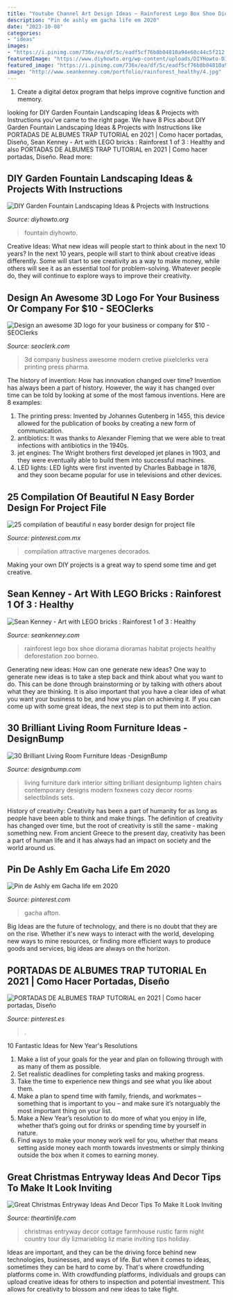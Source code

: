 ```yaml
---
title: "Youtube Channel Art Design Ideas ~ Rainforest Lego Box Shoe Diorama Dioramas Habitat Projects Healthy Deforestation Zoo Borneo"
description: "Pin de ashly em gacha life em 2020"
date: "2023-10-08"
categories:
- "ideas"
images:
- "https://i.pinimg.com/736x/ea/df/5c/eadf5cf76b8b04810a94e60c44c5f212.jpg"
featuredImage: "https://www.diyhowto.org/wp-content/uploads/DIYHowto-DIY-Fountain-Landscaping-Ideas-09.jpg"
featured_image: "https://i.pinimg.com/736x/ea/df/5c/eadf5cf76b8b04810a94e60c44c5f212.jpg"
image: "http://www.seankenney.com/portfolio/rainforest_healthy/4.jpg"
---
```



1. Create a digital detox program that helps improve cognitive function and memory.

	

		
looking for DIY Garden Fountain Landscaping Ideas &amp; Projects with Instructions you've came to the right page. We have 8 Pics about DIY Garden Fountain Landscaping Ideas &amp; Projects with Instructions like PORTADAS DE ALBUMES TRAP TUTORIAL en 2021 | Como hacer portadas, Diseño, Sean Kenney - Art with LEGO bricks : Rainforest 1 of 3 : Healthy and also PORTADAS DE ALBUMES TRAP TUTORIAL en 2021 | Como hacer portadas, Diseño. Read more:
		
    
## DIY Garden Fountain Landscaping Ideas &amp; Projects With Instructions

<img loading=lazy src="https://www.diyhowto.org/wp-content/uploads/DIYHowto-DIY-Fountain-Landscaping-Ideas-09.jpg" onerror="this.onerror=null;this.src='https://tse4.mm.bing.net/th?id=OIP.Zrey9E-1xefAS7bPGjj_sgCyFe&amp;pid=15.1';" alt="DIY Garden Fountain Landscaping Ideas &amp; Projects with Instructions">

_Source: diyhowto.org_

>fountain diyhowto. 

	

Creative Ideas: What new ideas will people start to think about in the next 10 years?
In the next 10 years, people will start to think about creative ideas differently. Some will start to see creativity as a way to make money, while others will see it as an essential tool for problem-solving. Whatever people do, they will continue to explore ways to improve their creativity.

    
## Design An Awesome 3D Logo For Your Business Or Company For $10 - SEOClerks

<img loading=lazy src="https://www.seoclerk.com/pics/687335-3C8E0A1563298666.jpg" onerror="this.onerror=null;this.src='https://tse4.mm.bing.net/th?id=OIP.veOxbQytSKYOHbTwgQh9RAHaE-&amp;pid=15.1';" alt="Design an awesome 3D logo for your business or company for $10 - SEOClerks">

_Source: seoclerk.com_

>3d company business awesome modern cretive pixelclerks vera printing press pharma. 

	

The history of invention: How has innovation changed over time?
Invention has always been a part of history. However, the way it has changed over time can be told by looking at some of the most famous inventions. Here are 8 examples:
1. The printing press: Invented by Johannes Gutenberg in 1455, this device allowed for the publication of books by creating a new form of communication.
2. antibiotics: It was thanks to Alexander Fleming that we were able to treat infections with antibiotics in the 1940s.
3. jet engines: The Wright brothers first developed jet planes in 1903, and they were eventually able to build them into successful machines.
4. LED lights: LED lights were first invented by Charles Babbage in 1876, and they soon became popular for use in televisions and other devices.

    
## 25 Compilation Of Beautiful N Easy Border Design For Project File

<img loading=lazy src="https://i.pinimg.com/736x/ea/df/5c/eadf5cf76b8b04810a94e60c44c5f212.jpg" onerror="this.onerror=null;this.src='https://tse3.mm.bing.net/th?id=OIP.gldyht_iUrqFs9i_mwK3dAHaJ3&amp;pid=15.1';" alt="25 compilation of beautiful n easy border design for project file">

_Source: pinterest.com.mx_

>compilation attractive margenes decorados. 

	

Making your own DIY projects is a great way to spend some time and get creative.

    
## Sean Kenney - Art With LEGO Bricks : Rainforest 1 Of 3 : Healthy

<img loading=lazy src="http://www.seankenney.com/portfolio/rainforest_healthy/4.jpg" onerror="this.onerror=null;this.src='https://tse2.mm.bing.net/th?id=OIP.1lHeokaWLnu0j-ZO8uKR7AHaE8&amp;pid=15.1';" alt="Sean Kenney - Art with LEGO bricks : Rainforest 1 of 3 : Healthy">

_Source: seankenney.com_

>rainforest lego box shoe diorama dioramas habitat projects healthy deforestation zoo borneo. 

	

Generating new ideas: How can one generate new ideas?
One way to generate new ideas is to take a step back and think about what you want to do. This can be done through brainstorming or by talking with others about what they are thinking. It is also important that you have a clear idea of what you want your business to be, and how you plan on achieving it. If you can come up with some great ideas, the next step is to put them into action.

    
## 30 Brilliant Living Room Furniture Ideas -DesignBump

<img loading=lazy src="https://cdn.designbump.com/wp-content/uploads/2015/08/Fascinating-Interior-Living-Room-Furniture-Cheap-Leather-Living-....jpg" onerror="this.onerror=null;this.src='https://tse4.mm.bing.net/th?id=OIP.xxOt5_VJwYMdCR21fm1pDQHaFc&amp;pid=15.1';" alt="30 Brilliant Living Room Furniture Ideas -DesignBump">

_Source: designbump.com_

>living furniture dark interior sitting brilliant designbump lighten chairs contemporary designs modern foxnews cozy decor rooms selectblinds sets. 

	

History of creativity:
Creativity has been a part of humanity for as long as people have been able to think and make things. The definition of creativity has changed over time, but the root of creativity is still the same - making something new. From ancient Greece to the present day, creativity has been a part of human life and it has always had an impact on society and the world around us.

    
## Pin De Ashly Em Gacha Life Em 2020

<img loading=lazy src="https://i.pinimg.com/736x/e9/a3/8e/e9a38e267f911414e027198172822513.jpg" onerror="this.onerror=null;this.src='https://tse3.mm.bing.net/th?id=OIP._aIJVyDqf7T2up0KonMvRQHaJ3&amp;pid=15.1';" alt="Pin de Ashly em Gacha life em 2020">

_Source: pinterest.com_

>gacha afton. 

	

Big Ideas are the future of technology, and there is no doubt that they are on the rise. Whether it's new ways to interact with the world, developing new ways to mine resources, or finding more efficient ways to produce goods and services, big ideas are always on the horizon. 

    
## PORTADAS DE ALBUMES TRAP TUTORIAL En 2021 | Como Hacer Portadas, Diseño

<img loading=lazy src="https://i.pinimg.com/736x/57/5b/c2/575bc2f5fed78d25ac1a6edba2baa876.jpg" onerror="this.onerror=null;this.src='https://tse1.mm.bing.net/th?id=OIP.qeg-9XjbPeJOnmyjo1sTpgHaHa&amp;pid=15.1';" alt="PORTADAS DE ALBUMES TRAP TUTORIAL en 2021 | Como hacer portadas, Diseño">

_Source: pinterest.es_

>. 

	

10 Fantastic Ideas for New Year's Resolutions
1. Make a list of your goals for the year and plan on following through with as many of them as possible. 
2. Set realistic deadlines for completing tasks and making progress. 
3. Take the time to experience new things and see what you like about them. 
4. Make a plan to spend time with family, friends, and workmates – something that is important to you – and make sure it’s notarguably the most important thing on your list. 
5. Make a New Year’s resolution to do more of what you enjoy in life, whether that’s going out for drinks or spending time by yourself in nature. 
6. Find ways to make your money work well for you, whether that means setting aside money each month towards investments or simply thinking outside the box when it comes to earning money.

    
## Great Christmas Entryway Ideas And Decor Tips To Make It Look Inviting

<img loading=lazy src="http://theartinlife.com/wp-content/uploads/2017/11/Christmas-Entryway-6-The-ART-In-LIFE.jpg" onerror="this.onerror=null;this.src='https://tse4.mm.bing.net/th?id=OIP.3vj77AuSMbK8zrCmO_ZUFAHaJ4&amp;pid=15.1';" alt="Great Christmas Entryway Ideas And Decor Tips To Make It Look Inviting">

_Source: theartinlife.com_

>christmas entryway decor cottage farmhouse rustic farm night country tour diy lizmarieblog liz marie inviting tips holiday. 

	

Ideas are important, and they can be the driving force behind new technologies, businesses, and ways of life. But when it comes to ideas, sometimes they can be hard to come by. That's where crowdfunding platforms come in. With crowdfunding platforms, individuals and groups can upload creative ideas for others to inspection and potential investment. This allows for creativity to blossom and new ideas to take flight.

